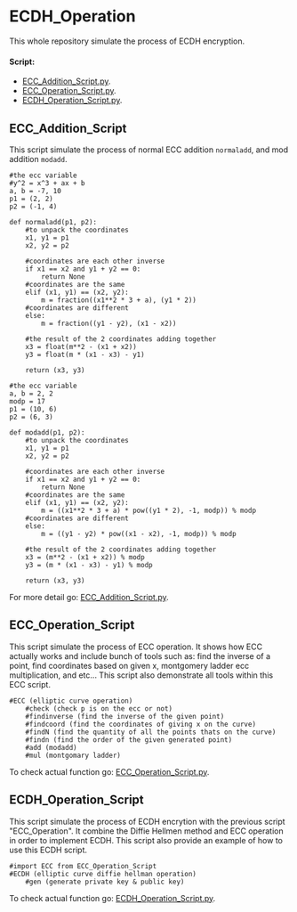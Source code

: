 # ECDH_Operation 
This whole repository simulate the process of ECDH encryption. 
#### Script: 
* [ECC_Addition_Script.py](https://github.com/laichristopher1013/ECDH_Operation/blob/main/ECC_Addition_Script.py).
* [ECC_Operation_Script.py](https://github.com/laichristopher1013/ECDH_Operation/blob/main/ECC_Operation_Script.py).
* [ECDH_Operation_Script.py](https://github.com/laichristopher1013/ECDH_Operation/blob/main/ECDH_Operation_Script.py).


## ECC_Addition_Script 
This script simulate the process of normal ECC addition `normaladd`, and mod addition `modadd`.

```
#the ecc variable
#y^2 = x^3 + ax + b
a, b = -7, 10
p1 = (2, 2)
p2 = (-1, 4)

def normaladd(p1, p2):
    #to unpack the coordinates
    x1, y1 = p1
    x2, y2 = p2

    #coordinates are each other inverse 
    if x1 == x2 and y1 + y2 == 0:
        return None
    #coordinates are the same
    elif (x1, y1) == (x2, y2):
        m = fraction((x1**2 * 3 + a), (y1 * 2))
    #coordinates are different
    else:
        m = fraction((y1 - y2), (x1 - x2))

    #the result of the 2 coordinates adding together 
    x3 = float(m**2 - (x1 + x2))
    y3 = float(m * (x1 - x3) - y1)

    return (x3, y3)
```
```
#the ecc variable
a, b = 2, 2
modp = 17
p1 = (10, 6)
p2 = (6, 3)

def modadd(p1, p2):
    #to unpack the coordinates
    x1, y1 = p1
    x2, y2 = p2
    
    #coordinates are each other inverse 
    if x1 == x2 and y1 + y2 == 0:
        return None
    #coordinates are the same
    elif (x1, y1) == (x2, y2):
        m = ((x1**2 * 3 + a) * pow((y1 * 2), -1, modp)) % modp
    #coordinates are different
    else:
        m = ((y1 - y2) * pow((x1 - x2), -1, modp)) % modp

    #the result of the 2 coordinates adding together 
    x3 = (m**2 - (x1 + x2)) % modp
    y3 = (m * (x1 - x3) - y1) % modp

    return (x3, y3)
```
For more detail go: [ECC_Addition_Script.py](https://github.com/laichristopher1013/ECDH_Operation/blob/main/ECC_Addition_Script.py).


## ECC_Operation_Script 
This script simulate the process of ECC operation. It shows how ECC actually works and include bunch of tools such as: find the inverse of a point, find coordinates based on given x, montgomery ladder ecc multiplication, and etc... This script also demonstrate all tools within this ECC script.
```
#ECC (elliptic curve operation)
    #check (check p is on the ecc or not) 
    #findinverse (find the inverse of the given point)
    #findcoord (find the coordinates of giving x on the curve)
    #findN (find the quantity of all the points thats on the curve)
    #findn (find the order of the given generated point)
    #add (modadd) 
    #mul (montgomary ladder) 
```
To check actual function go: [ECC_Operation_Script.py](https://github.com/laichristopher1013/ECDH_Operation/blob/main/ECC_Operation_Script.py).


## ECDH_Operation_Script 
This script simulate the process of ECDH encrytion with the previous script "ECC_Operation". It combine the Diffie Hellmen method and ECC operation in order to implement ECDH. This script also provide an example of how to use this ECDH script.

```
#import ECC from ECC_Operation_Script
#ECDH (elliptic curve diffie hellman operation) 
    #gen (generate private key & public key) 
```
To check actual function go: [ECDH_Operation_Script.py](https://github.com/laichristopher1013/ECDH_Operation/blob/main/ECDH_Operation_Script.py).
